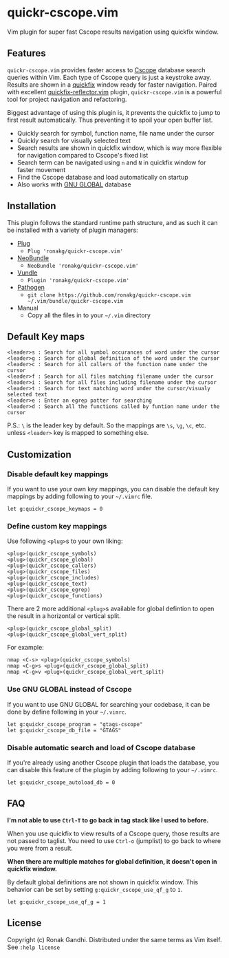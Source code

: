 # quickr-cscope.vim
Vim plugin for super fast Cscope results navigation using quickfix window.

## Features
`quickr-cscope.vim` provides faster access to
[Cscope](http://cscope.sourceforge.net/) database search queries within Vim.
Each type of Cscope query is just a keystroke away. Results are shown in a
[quickfix](http://vimdoc.sourceforge.net/htmldoc/quickfix.html) window ready for
faster navigation. Paired with excellent [quickfix-reflector.vim](https://github.com/stefandtw/quickfix-reflector.vim)
plugin, `quickr-cscope.vim` is a powerful tool for project navigation and
refactoring.

Biggest advantage of using this plugin is, it prevents the
quickfix to jump to first result automatically. Thus preventing it to spoil
your open buffer list.

* Quickly search for symbol, function name, file name under the cursor
* Quickly search for visually selected text
* Search results are shown in quickfix window, which is way more flexible for
  navigation compared to Cscope's fixed list
* Search term can be navigated using `n` and `N` in quickfix window for faster
  movement
* Find the Cscope database and load automatically on startup
* Also works with [GNU GLOBAL](https://www.gnu.org/software/global/manual/global.html) database

## Installation

This plugin follows the standard runtime path structure, and as such it can be
installed with a variety of plugin managers:

*  [Plug](https://github.com/junegunn/vim-plug)
    - `Plug 'ronakg/quickr-cscope.vim'`
*  [NeoBundle](https://github.com/Shougo/neobundle.vim)
    - `NeoBundle 'ronakg/quickr-cscope.vim'`
*  [Vundle](https://github.com/gmarik/vundle)
    - `Plugin 'ronakg/quickr-cscope.vim'`
*  [Pathogen](https://github.com/tpope/vim-pathogen)
    - `git clone https://github.com/ronakg/quickr-cscope.vim ~/.vim/bundle/quickr-cscope.vim`
*  Manual
    - Copy all the files in to your `~/.vim` directory

## Default Key maps

```vim
<leader>s : Search for all symbol occurances of word under the cursor
<leader>g : Search for global definition of the word under the cursor
<leader>c : Search for all callers of the function name under the cursor
<leader>f : Search for all files matching filename under the cursor
<leader>i : Search for all files including filename under the cursor
<leader>t : Search for text matching word under the cursor/visualy selected text
<leader>e : Enter an egrep patter for searching
<leader>d : Search all the functions called by funtion name under the cursor
```

P.S.: `\` is the leader key by default. So the mappings are `\s`, `\g`, `\c`, etc. unless `<leader>` key is mapped to something else.

## Customization

### Disable default key mappings
If you want to use your own key mappings, you can disable the default key
mappings by adding following to your `~/.vimrc` file.

```vim
let g:quickr_cscope_keymaps = 0
```

### Define custom key mappings

Use following `<plug>`s to your own liking:

```vim
<plug>(quickr_cscope_symbols)
<plug>(quickr_cscope_global)
<plug>(quickr_cscope_callers)
<plug>(quickr_cscope_files)
<plug>(quickr_cscope_includes)
<plug>(quickr_cscope_text)
<plug>(quickr_cscope_egrep)
<plug>(quickr_cscope_functions)
```

There are 2 more additional `<plug>`s available for global defintion to open the result in
a horizontal or vertical split.

```vim
<plug>(quickr_cscope_global_split)
<plug>(quickr_cscope_global_vert_split)
```

For example:

```vim
nmap <C-s> <plug>(quickr_cscope_symbols)
nmap <C-g>s <plug>(quickr_cscope_global_split)
nmap <C-g>v <plug>(quickr_cscope_global_vert_split)
```

### Use GNU GLOBAL instead of Cscope
If you want to use GNU GLOBAL for searching your codebase, it can be done by
define following in your `~/.vimrc`.

```vim
let g:quickr_cscope_program = "gtags-cscope"
let g:quickr_cscope_db_file = "GTAGS"
```

### Disable automatic search and load of Cscope database
If you're already using another Cscope plugin that loads the database, you can
disable this feature of the plugin by adding following to your `~/.vimrc`.

```vim
let g:quickr_cscope_autoload_db = 0
```

## FAQ

**I'm not able to use `Ctrl-T` to go back in tag stack like I used to before.**

When you use quickfix to view results of a Cscope query, those results
are not passed to taglist. You need to use `Ctrl-o` (jumplist) to go back to
where you were from a result.

**When there are multiple matches for global definition, it doesn't open in quickfix window.**

By default global definitions are not shown in quickfix window. This
behavior can be set by setting `g:quickr_cscope_use_qf_g` to `1`.

```vim
let g:quickr_cscope_use_qf_g = 1
```

## License
Copyright (c) Ronak Gandhi. Distributed under the same terms as Vim itself. See
`:help license`
